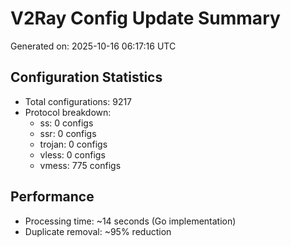 # V2Ray Config Update Summary
Generated on: 2025-10-16 06:17:16 UTC

## Configuration Statistics
- Total configurations: 9217
- Protocol breakdown:
  - ss: 0 configs
  - ssr: 0 configs
  - trojan: 0 configs
  - vless: 0 configs
  - vmess: 775 configs

## Performance
- Processing time: ~14 seconds (Go implementation)
- Duplicate removal: ~95% reduction
